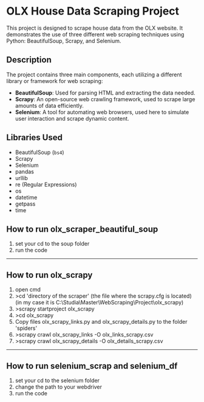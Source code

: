 # OLX House Data Scraping Project

This project is designed to scrape house data from the OLX website. It demonstrates the use of three different web scraping techniques using Python: BeautifulSoup, Scrapy, and Selenium. 

## Description

The project contains three main components, each utilizing a different library or framework for web scraping:

- **BeautifulSoup**: Used for parsing HTML and extracting the data needed.
- **Scrapy**: An open-source web crawling framework, used to scrape large amounts of data efficiently.
- **Selenium**: A tool for automating web browsers, used here to simulate user interaction and scrape dynamic content.

## Libraries Used

- BeautifulSoup (`bs4`)
- Scrapy
- Selenium
- pandas
- urllib
- re (Regular Expressions)
- os
- datetime
- getpass
- time

## How to run olx_scraper_beautiful_soup
1. set your cd to the soup folder
2. run the code 


--------------------------------------------------------------

## How to run olx_scrapy

1. open cmd
2. \>cd 'directory of the scraper' (the file where the scrapy.cfg is located) (in my case it is C:\Studia\Master\WebScraping\Project\olx_scrapy)
3. \>scrapy startproject olx_scrapy
4. \>cd olx_scrapy
5. Copy files olx_scrapy_links.py and olx_scrapy_details.py to the folder 'spiders'
5. \>scrapy crawl olx_scrapy_links -O olx_links_scrapy.csv
6. \>scrapy crawl olx_scrapy_details -O olx_details_scrapy.csv


--------------------------------------------------------------
## How to run selenium_scrap and selenium_df
1. set your cd to the selenium folder
2. change the path to your webdriver
3. run the code 
